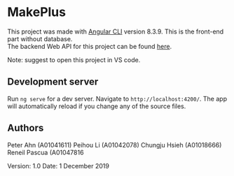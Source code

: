# MakePlus

This project was made with [Angular CLI](https://github.com/angular/angular-cli) version 8.3.9.
This is the front-end part without database.  
The backend Web API for this project can be found [here](https://github.com/aiyuni/ProjectManagementAppWebApi).

Note: suggest to open this project in VS code.

## Development server

Run `ng serve` for a dev server. Navigate to `http://localhost:4200/`. The app will automatically reload if you change any of the source files.

## Authors
Peter Ahn (A01041611)
Peihou Li (A01042078)
Chungju Hsieh (A01018666)
Reneil Pascua (A01047816

Version: 1.0
Date: 1 December 2019
